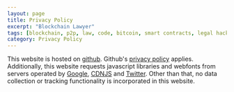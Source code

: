 ```yaml
---
layout: page
title: Privacy Policy
excerpt: "Blockchain Lawyer"
tags: [blockchain, p2p, law, code, bitcoin, smart contracts, legal hacking, legal automation]
category: Privacy Policy
---
```


This website is hosted on [github](http://github.com/flotob/blockchain). Github's [privacy policy](https://github.com/site/privacy) applies. Additionally, this website requests javascript libraries and webfonts from servers operated by [Google](http://www.google.com/policies/privacy/), [CDNJS](https://www.cloudflare.com/security-policy) and [Twitter](https://twitter.com/privacy).
Other than that, no data collection or tracking functionality is incorporated in this website.